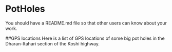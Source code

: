 # PotHoles

You should have a README.md file so that other users can know about your work.

##GPS locations
Here is a list of GPS locations of some big pot holes in the Dharan-Itahari section of the Koshi highway.
